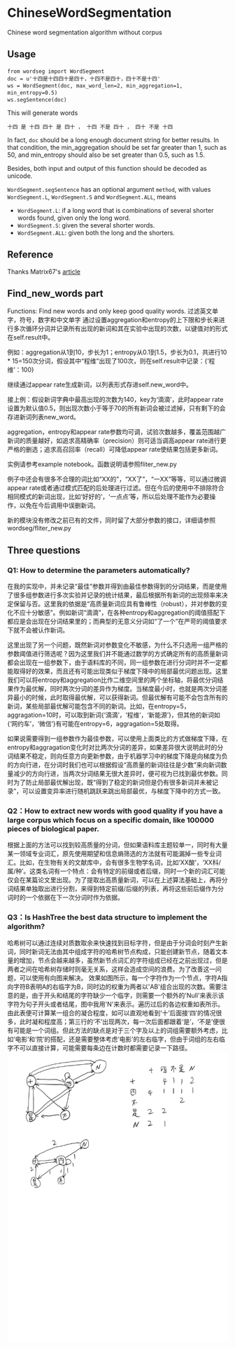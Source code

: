 # ChineseWordSegmentation
Chinese word segmentation algorithm without corpus

## Usage
```
from wordseg import WordSegment
doc = u'十四是十四四十是四十，十四不是四十，四十不是十四'
ws = WordSegment(doc, max_word_len=2, min_aggregation=1, min_entropy=0.5)
ws.segSentence(doc)
```

This will generate words

`十四 是 十四 四十 是 四十 ， 十四 不是 四十 ， 四十 不是 十四`

In fact, `doc` should be a long enough document string for better results. In that condition, the min_aggregation should be set far greater than 1, such as 50, and min_entropy should also be set greater than 0.5, such as 1.5.

Besides, both input and output of this function should be decoded as unicode.

`WordSegment.segSentence` has an optional argument `method`, with values `WordSegment.L`, `WordSegment.S` and `WordSegment.ALL`, means

+ `WordSegment.L`: if a long word that is combinations of several shorter words found, given only the long word.
+ `WordSegment.S`: given the several shorter words.
+ `WordSegment.ALL`: given both the long and the shorters.

## Reference

Thanks Matrix67's [article](http://www.matrix67.com/blog/archives/5044)

## Find_new_words part

Functions:
Find new words and only keep good quality words.
过滤英文单字，符号，数字和中文单字
通过设置aggregation和entropy的上下限和步长来进行多次循环分词并记录所有出现的新词和其在实验中出现的次数，以键值对的形式在self.result中。

例如：aggregation从1到10，步长为1；entropy从0.1到1.5，步长为0.1，共进行10 * 15=150次分词，假设其中“程维”出现了100次，则在self.result中记录：{‘程维’：100}

继续通过appear rate生成新词，以列表形式存进self.new_word中。

接上例：假设新词字典中最高出现的次数为140，key为‘滴滴’，此时appear rate设置为默认值0.5，则出现次数小于等于70的所有新词会被过滤掉，只有剩下的会存进新词列表new_word。

aggregation，entropy和appear rate参数均可调，试验次数越多，覆盖范围越广新词的质量越好，如追求高精确率（precision）则可适当调高appear rate进行更严格的删选；追求高召回率（recall）可降低appear rate使结果包括更多新词。

实例请参考example notebook。函数说明请参照fliter_new.py

例子中还会有很多不合理的词比如“XX的”，“XX了”，“一XX”等等，可以通过微调appear rate或者通过模式匹配的后处理进行过滤。但在今后的使用中不排除符合相同模式的新词出现，比如‘好好的’，‘一点点’等，所以后处理不能作为必要操作，以免在今后调用中误删新词。

新的模块没有修改之前已有的文件，同时留了大部分参数的接口，详细请参照wordseg/fliter_new.py

## Three questions
### Q1: How to determine the parameters automatically?
在我的实现中，并未记录“最佳”参数并得到由最佳参数得到的分词结果，而是使用了很多组参数进行多次实验并记录的统计结果，最后根据所有新词的出现频率来决定保留与否。这里我的依据是“高质量新词应具有鲁棒性（robust），并对参数的变化不应十分敏感”。例如新词“滴滴”，在各种entropy和aggregation的阈值搭配下都应是会出现在分词结果里的；而典型的无意义分词如“了一个”在严苛的阈值要求下就不会被认作新词。

这里出现了另一个问题，既然新词对参数变化不敏感，为什么不只选用一组严格的参数阈值进行筛选呢？因为这里我们并不能通过数学的方式确定所有的高质量新词都会出现在一组参数下，由于语料库的不同，同一组参数在进行分词时并不一定都能取得好的效果，而且还有可能出现类似于梯度下降中的局部最优问题出现。这里我们可以将entropy和aggregation比作二维空间里的两个坐标轴，将最优分词结果作为最优解，同时两次分词的差异作为梯度。当梯度最小时，也就是两次分词差异最小的时候，此时取得最优解，可以获得新词。但最优解有可能不会包含所有的新词，某些局部最优解可能包含不同的新词。比如，在entropy=5，aggragation=10时，可以取到新词{‘滴滴’，‘程维’，‘新能源’}，但其他的新词如{‘网约车’，‘微信’}有可能在entropy=6，aggragation=5处取得。

如果说需要得到一组参数作为最佳参数，可以使用上面类比的方式做梯度下降，在entropy和aggragation变化时对比两次分词的差异，如果差异很大说明此时的分词结果不稳定，则向任意方向更新参数，由于机器学习中的梯度下降是向梯度为负的方向行进，在分词时我们也可以根据假设“高质量的新词往往是少数”来向新词数量减少的方向行进，当两次分词结果无很大差异时，便可视为已找到最优参数。同时为了防止局部最优解出现，既“得到了稳定的新词但是仍有很多新词并未被记录”，可以设置变异率进行随机跳跃来跳出局部最优，与梯度下降中的方式一致。

### Q2：How to extract new words with good quality if you have a large corpus which focus on a specific domain, like 100000 pieces of biological paper.
根据上面的方法可以找到较高质量的分词，但如果语料库主题较单一，同时有大量某一领域专业词汇，原先使用期望和信息熵筛选的方法就有可能漏掉一些专业词汇。比如，在生物有关的文献库中，会有很多生物学名词，比如‘XX酸’，‘XX科/属/种’。这类名词有一个特点：会有特定的前缀或者后缀，同时一个新的词汇可能仅会在某篇论文里出现。为了提取出高质量新词，可以在上述算法基础上，再将分词结果单独取出进行分割，来得到特定前缀/后缀的列表，再将这些前后缀作为分词时的一个依据在下一次分词时作为依据。

### Q3：Is HashTree the best data structure to implement the algorithm?
哈希树可以通过连续对质数取余来快速找到目标字符，但是由于分词会时刻产生新词，同时新词无法由其中组成字符的哈希树节点构成，只能创建新节点，随着文本量的增加，节点会越来越多，虽然新节点词汇的字符组成已经在之前出现过，但是两者之间在哈希树存储时则毫无关系，这样会造成空间的浪费。为了改善这一问题，可以使用有向图来解决。 效果如图所示，每一个字符作为一个节点，字符A指向字符B表明A的右临字为B，同时边的权重为两者以'AB'组合出现的次数。需要注意的是，由于开头和结尾的字符缺少一个临字，则需要一个额外的'Null'来表示该字符为句子开头或者结尾，图中我用'N'来表示。遍历过后的各边权重如表所示。由此表便可计算某一组合的凝合程度，如可以直观地看到‘十’后面接‘四’的情况很多，此时凝和程度高；第三行的‘不’出现两次，每一次后面都跟着‘是’，‘不是’便很有可能是一个词组。但此方法的缺点是对于三个字及以上的词组需要额外考虑，比如‘电影’和‘院’的搭配，还是需要整体考虑‘电影’的左右临字，但由于词组的左右临字不可以直接计算，可能需要每条边在计数时都需要记录一下路径。
![image](https://github.com/seraveea/ChineseWordSegmentation/blob/master/ex.jpg)
